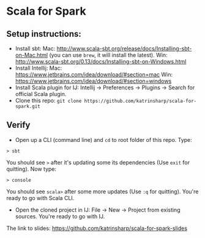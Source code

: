 # Scala for Spark

## Setup instructions:

* Install sbt: 
Mac: http://www.scala-sbt.org/release/docs/Installing-sbt-on-Mac.html (you can use `brew`, it will install the latest).
Win: http://www.scala-sbt.org/0.13/docs/Installing-sbt-on-Windows.html
* Install Intellij: 
Mac: https://www.jetbrains.com/idea/download/#section=mac
Win: https://www.jetbrains.com/idea/download/#section=windows
* Install Scala plugin for IJ: Intellij -> Preferences -> Plugins -> Search for official Scala plugin.
* Clone this repo: `git clone https://github.com/katrinsharp/scala-for-spark.git`

## Verify

* Open up a CLI (command line) and `cd` to root folder of this repo. Type:

```
> sbt
```
You should see `>` after it's updating some its dependencies (Use `exit` for quitting). Now type:

```
> console
```

You should see `scala>` after some more updates (Use `:q` for quitting). You're ready to go with Scala CLI.

* Open the cloned project in IJ: File -> New -> Project from existing sources. You're ready to go with IJ.

The link to slides: https://github.com/katrinsharp/scala-for-spark-slides



